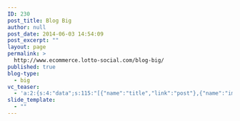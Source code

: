 ```yaml
---
ID: 230
post_title: Blog Big
author: null
post_date: 2014-06-03 14:54:09
post_excerpt: ""
layout: page
permalink: >
  http://www.ecommerce.lotto-social.com/blog-big/
published: true
blog-type:
  - big
vc_teaser:
  - 'a:2:{s:4:"data";s:115:"[{"name":"title","link":"post"},{"name":"image","image":"featured","link":"none"},{"name":"text","mode":"excerpt"}]";s:7:"bgcolor";s:0:"";}'
slide_template:
  - ""
---
```

